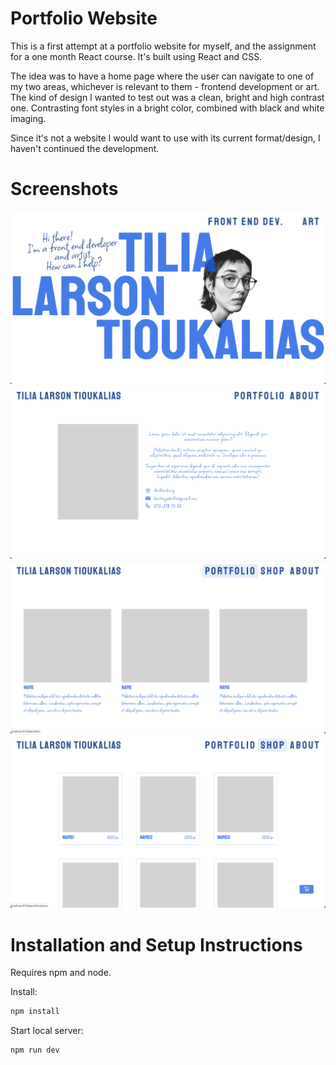 # Portfolio Website

This is a first attempt at a portfolio website for myself, and the assignment for a one month React course. It's built using React and CSS.

The idea was to have a home page where the user can navigate to one of my two areas, whichever is relevant to them - frontend development or art. The kind of design I wanted to test out was a clean, bright and high contrast one. Contrasting font styles in a bright color, combined with black and white imaging.

Since it's not a website I would want to use with its current format/design, I haven't continued the development.

# Screenshots
![Home page](src/assets/read_me_home.png)
![About page](src/assets/read_me_about.png)
![Portfolio page](src/assets/read_me_portfolio.png)
![Shop page](src/assets/read_me_shop.png)

# Installation and Setup Instructions
Requires npm and node.

Install:

```bash 
npm install
```

Start local server:

```bash
npm run dev
```

